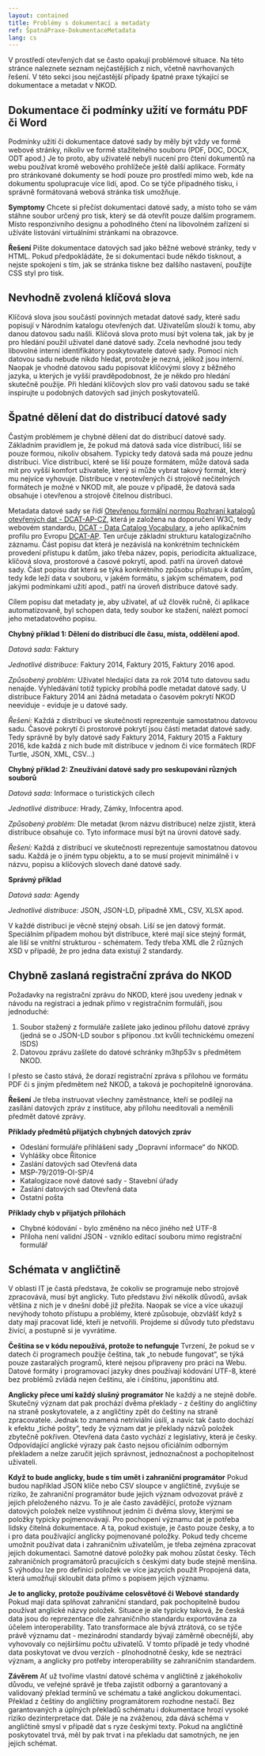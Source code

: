 ```yaml
---
layout: contained
title: Problémy s dokumentací a metadaty
ref: ŠpatnáPraxe-DokumentaceMetadata
lang: cs
---
```


V prostředí otevřených dat se často opakují problémové situace. Na této stránce naleznete seznam nejčastějších z nich, včetně navrhovaných řešení.
V této sekci jsou nejčastější případy špatné praxe týkající se dokumentace a metadat v NKOD.

## Dokumentace či podmínky užití ve formátu PDF či Word
Podmínky užití či dokumentace datové sady by měly být vždy ve formě webové stránky, nikoliv ve formě stažitelného souboru (PDF, DOC, DOCX, ODT apod.) Je to proto, aby uživatelé nebyli nucení pro čtení dokumentů na webu používat kromě webového prohlížeče ještě další aplikace. Formáty pro stránkované dokumenty se hodí pouze pro prostředí mimo web, kde na dokumentu spolupracuje více lidí, apod. Co se týče případného tisku, i správně formátovaná webová stránka tisk umožňuje.

**Symptomy**
Chcete si přečíst dokumentaci datové sady, a místo toho se vám stáhne soubor určený pro tisk, který se dá otevřít pouze dalším programem. Místo responzivního designu a pohodlného čtení na libovolném zařízení si užíváte listování virtuálními stránkami na obrazovce.

**Řešení**
Pište dokumentace datových sad jako běžné webové stránky, tedy v HTML. Pokud předpokládáte, že si dokumentaci bude někdo tisknout, a nejste spokojeni s tím, jak se stránka tiskne bez dalšího nastavení, použijte CSS styl pro tisk.

## Nevhodně zvolená klíčová slova
Klíčová slova jsou součástí povinných metadat datové sady, které sadu popisují v Národním katalogu otevřených dat. Uživatelům slouží k tomu, aby danou datovou sadu našli. Klíčová slova proto musí být volena tak, jak by je pro hledání použil uživatel dané datové sady. Zcela nevhodné jsou tedy libovolné interní identifikátory poskytovatele datové sady. Pomocí nich datovou sadu nebude nikdo hledat, protože je nezná, jelikož jsou interní. Naopak je vhodné datovou sadu popisovat klíčovými slovy z běžného jazyka, u kterých je vyšší pravděpodobnost, že je někdo pro hledání skutečně použije. Při hledání klíčových slov pro vaši datovou sadu se také inspirujte u podobných datových sad jiných poskytovatelů.

## Špatné dělení dat do distribucí datové sady
Častým problémem je chybné dělení dat do distribucí datové sady. Základním pravidlem je, že pokud má datová sada více distribucí, liší se pouze formou, nikoliv obsahem. Typicky tedy datová sada má pouze jednu distribuci. Více distribucí, které se liší pouze formátem, může datová sada mít pro vyšší komfort uživatele, který si může vybrat takový formát, který mu nejvíce vyhovuje. Distribuce v neotevřených či strojově nečitelných formátech je možné v NKOD mít, ale pouze v případě, že datová sada obsahuje i otevřenou a strojově čitelnou distribuci.

Metadata datové sady se řídí [Otevřenou formální normou Rozhraní katalogů otevřených dat - DCAT-AP-CZ](https://ofn.gov.cz/dcat-ap-cz-rozhraní-katalogů-otevřených-dat/2024-05-28/), která je založena na doporučení W3C, tedy webovém standardu, [DCAT - Data Catalog Vocabulary](https://www.w3.org/TR/vocab-dcat/), a jeho aplikačním profilu pro Evropu [DCAT-AP](https://joinup.ec.europa.eu/collection/semantic-interoperability-community-semic/solution/dcat-application-profile-data-portals-europe). Ten určuje základní strukturu katalogizačního záznamu. Část popisu dat která je nezávislá na konkrétním technickém provedení přístupu k datům, jako třeba název, popis, periodicita aktualizace, klíčová slova, prostorové a časové pokrytí, apod. patří na úroveň datové sady. Část popisu dat která se týká konkrétního způsobu přístupu k datům, tedy kde leží data v souboru, v jakém formátu, s jakým schématem, pod jakými podmínkami užití apod., patří na úroveň distribuce datové sady.

Cílem popisu dat metadaty je, aby uživatel, ať už člověk ručně, či aplikace automatizovaně, byl schopen data, tedy soubor ke stažení, nalézt pomocí jeho metadatového popisu.

**Chybný příklad 1: Dělení do distribucí dle času, místa, oddělení apod.**

*Datová sada:* Faktury

*Jednotlivé distribuce:* Faktury 2014, Faktury 2015, Faktury 2016 apod.

*Způsobený problém:* Uživatel hledající data za rok 2014 tuto datovou sadu nenajde. Vyhledávání totiž typicky probíhá podle metadat datové sady. U distribuce Faktury 2014 ani žádná metadata o časovém pokrytí NKOD neeviduje - eviduje je u datové sady.

*Řešení:* Každá z distribucí ve skutečnosti reprezentuje samostatnou datovou sadu. Časové pokrytí či prostorové pokrytí jsou části metadat datové sady. Tedy správně by byly datové sady Faktury 2014, Faktury 2015 a Faktury 2016, kde každá z nich bude mít distribuce v jednom či více formátech (RDF Turtle, JSON, XML, CSV…)

**Chybný příklad 2: Zneužívání datové sady pro seskupování různých souborů**

*Datová sada:* Informace o turistických cílech

*Jednotlivé distribuce:* Hrady, Zámky, Infocentra apod.

*Způsobený problém:* Dle metadat (krom názvu distribuce) nelze zjistit, která distribuce obsahuje co. Tyto informace musí být na úrovni datové sady.

*Řešení:* Každá z distribucí ve skutečnosti reprezentuje samostatnou datovou sadu. Každá je o jiném typu objektu, a to se musí projevit minimálně i v názvu, popisu a klíčových slovech dané datové sady.

**Správný příklad**

*Datová sada:* Agendy

*Jednotlivé distribuce:* JSON, JSON-LD, případně XML, CSV, XLSX apod.

V každé distribuci je věcně stejný obsah. Liší se jen datový formát. Speciálním případem mohou být distribuce, které mají sice stejný formát, ale liší se vnitřní strukturou - schématem. Tedy třeba XML dle 2 různých XSD v případě, že pro jedna data existují 2 standardy.

## Chybně zaslaná registrační zpráva do NKOD
Požadavky na registrační zprávu do NKOD, které jsou uvedeny jednak v návodu na registraci a jednak přímo v registračním formuláři, jsou jednoduché:

1. Soubor stažený z formuláře zašlete jako jedinou přílohu datové zprávy (jedná se o JSON-LD soubor s příponou .txt kvůli technickému omezení ISDS)
2. Datovou zprávu zašlete do datové schránky m3hp53v s předmětem NKOD.

I přesto se často stává, že dorazí registrační zpráva s přílohou ve formátu PDF či s jiným předmětem než NKOD, a taková je pochopitelně ignorována.

**Řešení**
Je třeba instruovat všechny zaměstnance, kteří se podílejí na zasílání datových zpráv z instituce, aby přílohu needitovali a neměnili předmět datové zprávy.

**Příklady předmětů přijatých chybných datových zpráv**
  * Odeslání formuláře přihlášení sady „Dopravní informace“ do NKOD.
  * Vyhlášky obce Řitonice
  * Zaslání datových sad Otevřená data
  * MSP-79/2019-OI-SP/4
  * Katalogizace nové datové sady - Stavební úřady
  * Zaslání datových sad Otevřená data
  * Ostatní pošta

**Příklady chyb v přijatých přílohách**
  * Chybné kódování - bylo změněno na něco jiného než UTF-8
  * Příloha není validní JSON - vzniklo editací souboru mimo registrační formulář
    
## Schémata v angličtině
V oblasti IT je častá představa, že cokoliv se programuje nebo strojově zpracovává, musí být anglicky. Tuto představu živí několik důvodů, avšak většina z nich je v dnešní době již přežita. Naopak se více a více ukazují nevýhody tohoto přístupu a problémy, které způsobuje, obzvlášť když s daty mají pracovat lidé, kteří je netvořili. Projdeme si důvody tuto představu živící, a postupně si je vyvrátíme.

**Čeština se v kódu nepoužívá, protože to nefunguje**
Tvrzení, že pokud se v datech či programech použije čeština, tak „to nebude fungovat“, se týká pouze zastaralých programů, které nejsou připraveny pro práci na Webu. Datové formáty i programovací jazyky dnes používají kódování UTF-8, které bez problémů zvládá nejen češtinu, ale i čínštinu, japonštinu atd.

**Anglicky přece umí každý slušný programátor**
Ne každý a ne stejně dobře. Skutečný význam dat pak prochází dvěma překlady - z češtiny do angličtiny na straně poskytovatele, a z angličtiny zpět do češtiny na straně zpracovatele. Jednak to znamená netriviální úsilí, a navíc tak často dochází k efektu „tiché pošty“, tedy že význam dat je překlady názvů položek zbytečně pokřiven. Otevřená data často vychází z legislativy, která je česky. Odpovídající anglické výrazy pak často nejsou oficiálním odborným překladem a nelze zaručit jejich správnost, jednoznačnost a pochopitelnost uživateli.

**Když to bude anglicky, bude s tím umět i zahraniční programátor**
Pokud budou například JSON klíče nebo CSV sloupce v angličtině, zvyšuje se riziko, že zahraniční programátor bude jejich význam odvozovat právě z jejich přeloženého názvu. To je ale často zavádějící, protože význam datových položek nelze vystihnout jedním či dvěma slovy, kterými se položky typicky pojmenovávají. Pro pochopení významu dat je potřeba lidsky čitelná dokumentace. A ta, pokud existuje, je často pouze česky, a to i pro data používající anglicky pojmenované položky. Pokud tedy chceme umožnit používat data i zahraničním uživatelům, je třeba zejména zpracovat jejich dokumentaci. Samotné datové položky pak mohou zůstat česky. Těch zahraničních programátorů pracujících s českými daty bude stejně menšina. S výhodou lze pro definici položek ve více jazycích použít Propojená data, která umožňují skloubit data přímo s popisem jejich významu.

**Je to anglicky, protože používáme celosvětové či Webové standardy**
Pokud mají data splňovat zahraniční standard, pak pochopitelně budou používat anglické názvy položek. Situace je ale typicky taková, že česká data jsou do reprezentace dle zahraničního standardu exportována za účelem interoperability. Tato transformace ale bývá ztrátová, co se týče právě významu dat - mezinárodní standardy bývají záměrně obecnější, aby vyhovovaly co nejširšímu počtu uživatelů. V tomto případě je tedy vhodné data poskytovat ve dvou verzích - plnohodnotně česky, kde se neztrácí význam, a anglicky pro potřeby interoperability se zahraničním standardem.

**Závěrem**
Ať už tvoříme vlastní datové schéma v angličtině z jakéhokoliv důvodu, ve veřejné správě je třeba zajistit odborný a garantovaný a validovaný překlad termínů ve schématu a také anglickou dokumentaci. Překlad z češtiny do angličtiny programátorem rozhodne nestačí. Bez garantovaných a úplných překladů schématu i dokumentace hrozí vysoké riziko dezinterpretace dat. Dále je na zváženou, zda dává schéma v angličtině smysl v případě dat s ryze českými texty. Pokud na angličtině poskytovatel trvá, měl by pak trvat i na překladu dat samotných, ne jen jejich schémat.
